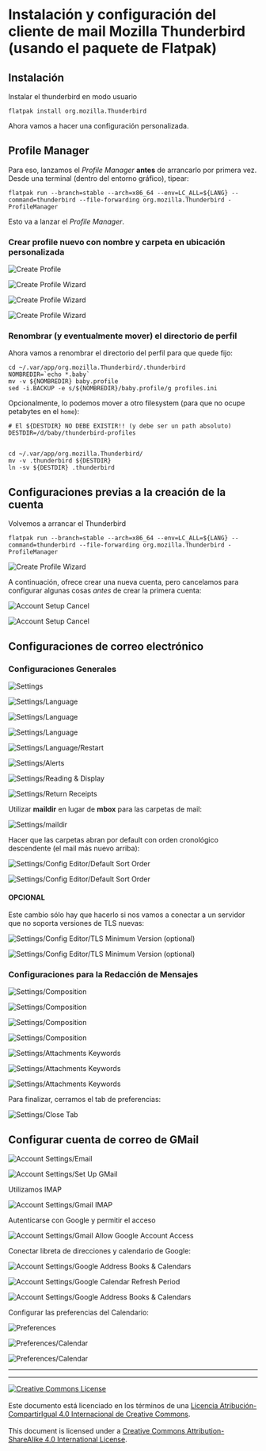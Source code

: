 # Instalación y configuración del cliente de mail Mozilla Thunderbird (usando el paquete de Flatpak)

## Instalación

Instalar el thunderbird en modo usuario
```
flatpak install org.mozilla.Thunderbird
```
Ahora vamos a hacer una configuración personalizada.

## Profile Manager

Para eso, lanzamos el _Profile Manager_ **antes** de arrancarlo por primera vez.
Desde una terminal (dentro del entorno gráfico), tipear:
```
flatpak run --branch=stable --arch=x86_64 --env=LC_ALL=${LANG} --command=thunderbird --file-forwarding org.mozilla.Thunderbird -ProfileManager
```
Esto va a lanzar el _Profile Manager_.

### Crear profile nuevo con nombre y carpeta en ubicación personalizada

![Create Profile](img/thunderbird-01-create_profile.png)

![Create Profile Wizard](img/thunderbird-02-create_profile.png)

![Create Profile Wizard](img/thunderbird-03-create_profile.png)

![Create Profile Wizard](img/thunderbird-04-exit_profile.png)

### Renombrar (y eventualmente mover) el directorio de perfil

Ahora vamos a renombrar el directorio del perfil para que quede fijo:
```
cd ~/.var/app/org.mozilla.Thunderbird/.thunderbird
NOMBREDIR=`echo *.baby`
mv -v ${NOMBREDIR} baby.profile
sed -i.BACKUP -e s/${NOMBREDIR}/baby.profile/g profiles.ini
```

Opcionalmente, lo podemos mover a otro filesystem (para que no ocupe petabytes
en el `home`):
```
# El ${DESTDIR} NO DEBE EXISTIR!! (y debe ser un path absoluto)
DESTDIR=/d/baby/thunderbird-profiles


cd ~/.var/app/org.mozilla.Thunderbird/
mv -v .thunderbird ${DESTDIR}
ln -sv ${DESTDIR} .thunderbird
```

## Configuraciones previas a la creación de la cuenta
Volvemos a arrancar el Thunderbird
```
flatpak run --branch=stable --arch=x86_64 --env=LC_ALL=${LANG} --command=thunderbird --file-forwarding org.mozilla.Thunderbird -ProfileManager
```
![Create Profile Wizard](img/thunderbird-05-profile_restart.png)


A continuación, ofrece crear una nueva cuenta, pero cancelamos para configurar
algunas cosas _antes_ de crear la primera cuenta:

![Account Setup Cancel](img/thunderbird-06-account_setup_cancel.png)

![Account Setup Cancel](img/thunderbird-07-account_setup_cancel-exit.png)

## Configuraciones de correo electrónico

### Configuraciones Generales

![Settings](img/thunderbird-08-settings.png)

![Settings/Language](img/thunderbird-09-settings_language.png)

![Settings/Language](img/thunderbird-10-settings_language.png)

![Settings/Language](img/thunderbird-11-settings_language.png)

![Settings/Language/Restart](img/thunderbird-12-settings_language-restart.png)

![Settings/Alerts](img/thunderbird-13-settings_alerts.png)

![Settings/Reading & Display](img/thunderbird-14-settings_reading.png)

![Settings/Return Receipts](img/thunderbird-15-settings_return_receipts.png)

Utilizar **maildir** en lugar de **mbox** para las carpetas de mail:

![Settings/maildir](img/thunderbird-16-settings_maildir.png)

Hacer que las carpetas abran por default con orden cronológico descendente (el
mail más nuevo arriba):

![Settings/Config Editor/Default Sort Order](img/thunderbird-17-settings_confedit_default_sort.png)

![Settings/Config Editor/Default Sort Order](img/thunderbird-18-settings_confedit_default_sort.png)

#### OPCIONAL

Este cambio sólo hay que hacerlo si nos vamos a conectar a un servidor que no
soporta versiones de TLS nuevas:

![Settings/Config Editor/TLS Minimum Version (optional)](img/thunderbird-19-settings_confedit_tls_minversion.png)

![Settings/Config Editor/TLS Minimum Version (optional)](img/thunderbird-20-settings_confedit_tls_minversion.png)

### Configuraciones para la Redacción de Mensajes

![Settings/Composition](img/thunderbird-21-settings_dl_more_dicts.png)

![Settings/Composition](img/thunderbird-22-settings_dl_langpack-es-ar.png)

![Settings/Composition](img/thunderbird-23-settings_inst_langpack-es-ar.png)

![Settings/Composition](img/thunderbird-24-settings_composition.png)

![Settings/Attachments Keywords](img/thunderbird-25-settings_attach_keywords.png)

![Settings/Attachments Keywords](img/thunderbird-26-settings_attach_keywords.png)

![Settings/Attachments Keywords](img/thunderbird-27-settings_attach_keywords.png)

Para finalizar, cerramos el tab de preferencias:

![Settings/Close Tab](img/thunderbird-28-settings_close.png)

## Configurar cuenta de correo de GMail

![Account Settings/Email](img/thunderbird-27-accountsettings_email.png)

![Account Settings/Set Up GMail](img/thunderbird-28-accountsettings_gmail.png)

Utilizamos IMAP

![Account Settings/Gmail IMAP](img/thunderbird-29-accountsettings_gmail_imap.png)

Autenticarse con Google y permitir el acceso

![Account Settings/Gmail Allow Google Account Access](img/thunderbird-30-accountsettings_gmail_allow.png)

Conectar libreta de direcciones y calendario de Google:

![Account Settings/Google Address Books & Calendars](img/thunderbird-31-accountsettings_gmail_addressbook_calendar.png)

![Account Settings/Google Calendar Refresh Period](img/thunderbird-32-accountsettings_gmail_calendar_refresh.png)

![Account Settings/Google Address Books & Calendars](img/thunderbird-33-accountsettings_gmail_addressbook_calendar.png)

Configurar las preferencias del Calendario:

![Preferences](img/thunderbird-09-preferences.png)

![Preferences/Calendar](img/thunderbird-34-preferences_calendar.png)

![Preferences/Calendar](img/thunderbird-35-preferences_calendar.png)


___
<!-- LICENSE -->
___
<a rel="licencia" href="https://creativecommons.org/licenses/by-sa/4.0/deed.es">
<img alt="Creative Commons License" style="border-width:0"
src="https://i.creativecommons.org/l/by-sa/4.0/88x31.png" /></a>
<br /><br />
Este documento está licenciado en los términos de una <a rel="licencia"
href="https://creativecommons.org/licenses/by-sa/4.0/deed.es">
Licencia Atribución-CompartirIgual 4.0 Internacional de Creative Commons</a>.
<br /><br />
This document is licensed under a <a rel="license" 
href="https://creativecommons.org/licenses/by-sa/4.0/deed.en">
Creative Commons Attribution-ShareAlike 4.0 International License</a>.
<!-- END --> 
